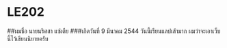 # LE202
##ผมชื่อ นายนริศสา แซ่เตีย
###เกิดวันที่ 9 มีนาคม 2544
วันนี้เรียนแลปเส้ามาก
ผมว่าจะเอาเว็บนี้ไว้เขียนนิยายครับ
